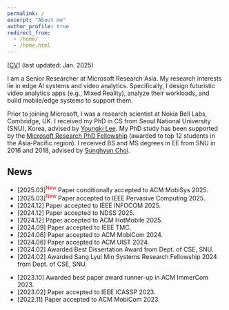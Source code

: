 ```yaml
---
permalink: /
excerpt: "About me"
author_profile: true
redirect_from: 
  - /home/
  - /home.html
---
```


[[CV](https://juheonyi.github.io/files/JuheonYi_CV.pdf)] (last updated: Jan. 2025)

I am a Senior Researcher at Microsoft Research Asia. My research interests lie in edge AI systems and video analytics. Specifically, I design futuristic video analytics apps (e.g., Mixed Reality), analyze their workloads, and build mobile/edge systems to support them.

Prior to joining Microsoft, I was a research scientist at Nokia Bell Labs, Cambridge, UK. I received my PhD in CS from Seoul National University (SNU), Korea, advised by [Youngki Lee](http://youngkilee.blogspot.com/). My PhD study has been supported by the [Microsoft Research PhD Fellowship](https://www.microsoft.com/en-us/research/academic-program/fellowships-microsoft-research-asia/#!fellows) (awarded to top 12 students in the Asia-Pacific region).
I received BS and MS degrees in EE from SNU in 2016 and 2018, advised by [Sunghyun Choi](https://sites.google.com/view/sunghyun-chois-home). 

## News

* [2025.03]<sup><span style="color:red">New</span></sup> Paper conditionally accepted to ACM MobiSys 2025.
* [2025.03]<sup><span style="color:red">New</span></sup> Paper accepted to IEEE Pervasive Computing 2025.
* [2024.12] Paper accepted to IEEE INFOCOM 2025.
* [2024.12] Paper accepted to NDSS 2025.
* [2024.12] Paper accepted to ACM HotMobile 2025.
* [2024.09] Paper accepted to IEEE TMC.
* [2024.06] Paper accepted to ACM MobiCom 2024.
* [2024.06] Paper accepted to ACM UIST 2024.
* [2024.02] Awarded Best Dissertation Award from Dept. of CSE, SNU.
* [2024.02] Awarded Sang Lyul Min Systems Research Fellowship 2024 from Dept. of CSE, SNU.
<!-- * [2023.12] Joined Nokia Bell Labs, Cambridge, UK as research scientist. -->
* [2023.10] Awarded best paper award runner-up in ACM ImmerCom 2023.
* [2023.02] Paper accepted to IEEE ICASSP 2023.
* [2022.11] Paper accepted to ACM MobiCom 2023.
<!-- * [2022.06] Awarded Best Graduate Student Award 2022 from BK21 SNU. -->
<!-- * [2022.05] Paper accepted to IEEE TMC. --> 
<!-- * [2022.02] Awarded Star Researcher Award 2021 from Dept. of CSE, SNU. -->
<!-- * [2021.12] Paper accepted to IEEE INFOCOM 2022. -->
<!-- * [2021.08] Awarded [AI Star Fellowship 2021](https://aiis.snu.ac.kr/bbs/board.php?bo_table=sub4_3&sca=2021) from the AI Institute of SNU. -->
<!-- * [2021.06] Awarded best paper award in [ACM Students in MobiSys Workshop 2021](http://www.people.vcu.edu/~barahoueipash/SMS/SMS.html). -->
<!-- * [2021.05] Awarded Global PhD Fellowship 2021 from National Research Foundation of Korea. -->
<!-- * [2020.11] Awarded [Microsoft Research Ph.D. Fellowship 2020](https://www.microsoft.com/en-us/research/academic-program/fellowships-microsoft-research-asia/#!fellows). -->
<!-- * [2020.06] Two papers accepted to ACM MobiCom 2020 winter round. --> 
<!-- * [2019.10] Paper accepted to ACM MobiCom 2020 summer round. -->

<!--* [2022.06] Serving as ACM SenSys 2022 Shadow PC.-->
<!--* [2021.10] Serving as EuroSys 2022 Shadow PC.-->
<!-- . -->
